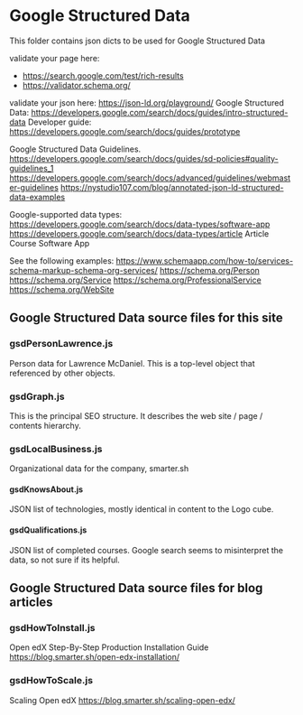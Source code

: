 # Google Structured Data

This folder contains json dicts to be used for Google Structured Data

validate your page here:

- https://search.google.com/test/rich-results
- https://validator.schema.org/

validate your json here: https://json-ld.org/playground/
Google Structured Data: https://developers.google.com/search/docs/guides/intro-structured-data
Developer guide: https://developers.google.com/search/docs/guides/prototype

Google Structured Data Guidelines.
https://developers.google.com/search/docs/guides/sd-policies#quality-guidelines_1
https://developers.google.com/search/docs/advanced/guidelines/webmaster-guidelines
https://nystudio107.com/blog/annotated-json-ld-structured-data-examples

Google-supported data types:
https://developers.google.com/search/docs/data-types/software-app
https://developers.google.com/search/docs/data-types/article
Article
Course
Software App

See the following examples:
https://www.schemaapp.com/how-to/services-schema-markup-schema-org-services/
https://schema.org/Person
https://schema.org/Service
https://schema.org/ProfessionalService
https://schema.org/WebSite

## Google Structured Data source files for this site

### gsdPersonLawrence.js

Person data for Lawrence McDaniel. This is a top-level object that referenced by other objects.

### gsdGraph.js

This is the principal SEO structure. It describes the web site / page / contents hierarchy.

### gsdLocalBusiness.js

Organizational data for the company, smarter.sh

#### gsdKnowsAbout.js

JSON list of technologies, mostly identical in content to the Logo cube.

#### gsdQualifications.js

JSON list of completed courses. Google search seems to misinterpret the data, so not sure if its helpful.

## Google Structured Data source files for blog articles

### gsdHowToInstall.js

Open edX Step-By-Step Production Installation Guide
https://blog.smarter.sh/open-edx-installation/

### gsdHowToScale.js

Scaling Open edX
https://blog.smarter.sh/scaling-open-edx/
